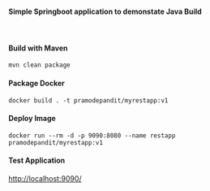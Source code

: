 #### **Simple  Springboot application to demonstate Java Build**
<br/>

#### Build with Maven
```
mvn clean package
```

#### Package Docker
```
docker build . -t pramodepandit/myrestapp:v1
```

#### Deploy Image
```
docker run --rm -d -p 9090:8080 --name restapp pramodepandit/myrestapp:v1
```

#### Test Application

[http://localhost:9090/](http://localhost:9090/)
